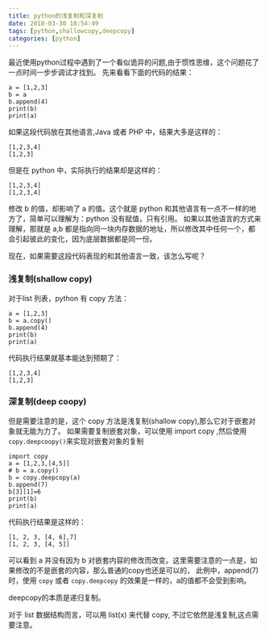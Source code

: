 ```yaml
---
title: python的浅复制和深复制
date: 2018-03-30 18:54:49
tags: [python,shallowcopy,deepcopy]
categories: [python]
---
```


最近使用python过程中遇到了一个看似诡异的问题,由于惯性思维，这个问题花了一点时间一步步调试才找到。
先来看看下面的代码的结果：
```
a = [1,2,3]
b = a
b.append(4)
print(b)
print(a)
```
如果这段代码放在其他语言,Java 或者 PHP 中，结果大多是这样的：
```
[1,2,3,4]
[1,2,3]
```
但是在 python 中，实际执行的结果却是这样的：
```
[1,2,3,4]
[1,2,3,4]
```
修改 b 的值，却影响了 a 的值。这个就是 python 和其他语言有一点不一样的地方了，简单可以理解为：python 没有赋值，只有引用。
如果以其他语言的方式来理解，那就是 a,b 都是指向同一块内存数据的地址，所以修改其中任何一个，都会引起彼此的变化，因为底层数据都是同一份。

现在，如果需要这段代码表现的和其他语言一致，该怎么写呢？

<!--more-->

### 浅复制(shallow copy)

对于list 列表，python 有 copy 方法：
```
a = [1,2,3]
b = a.copy()
b.append(4)
print(b)
print(a)
```
代码执行结果就基本能达到预期了：
```
[1,2,3,4]
[1,2,3]
```
### 深复制(deep coopy)

但是需要注意的是，这个 copy 方法是浅复制(shallow copy),那么它对于嵌套对象就无能为力了。
如果需要复制嵌套对象，可以使用 import copy ,然后使用 `copy.deepcoopy()`来实现对嵌套对象的复制
```
import copy
a = [1,2,3,[4,5]]
# b = a.copy()
b = copy.deepcopy(a)
b.append(7)
b[3][1]=6
print(b)
print(a)
```
代码执行结果是这样的：
```
[1, 2, 3, [4, 6],7]
[1, 2, 3, [4, 5]]
```
可以看到 a 并没有因为 b 对嵌套内容的修改而改变。这里需要注意的一点是，如果修改的不是嵌套的内容，那么普通的copy也还是可以的，
此例中，append(7) 时，使用 `copy` 或者 `copy.deepcopy` 的效果是一样的，a的值都不会受到影响。

deepcopy的本质是递归复制。

对于 list 数据结构而言，可以用 list(x) 来代替 copy, 不过它依然是浅复制,这点需要注意。
